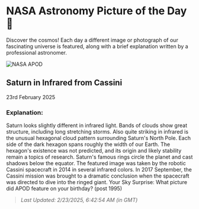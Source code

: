 
  # NASA Astronomy Picture of the Day 🌌

  Discover the cosmos! Each day a different image or photograph of our fascinating universe is featured, along with a brief explanation written by a professional astronomer.

![NASA APOD](https://apod.nasa.gov/apod/image/2502/SaturnIR_CassiniKakitsev_1024.jpg)

## Saturn in Infrared from Cassini

23rd February 2025

### Explanation: 

Saturn looks slightly different in infrared light. Bands of clouds show great structure, including long stretching storms.  Also quite striking in infrared is the unusual hexagonal cloud pattern surrounding Saturn's North Pole.  Each side of the dark hexagon spans roughly the width of our Earth. The hexagon's existence was not predicted, and its origin and likely stability remain a topics of research.  Saturn's famous rings circle the planet and cast shadows below the equator. The featured image was taken by the robotic Cassini spacecraft in 2014 in several infrared colors.  In 2017 September, the Cassini mission was brought to a dramatic conclusion when the spacecraft was  directed to dive into the ringed giant.    Your Sky Surprise: What picture did APOD feature on your birthday? (post 1995)

> _Last Updated: 2/23/2025, 6:42:54 AM (in GMT)_
